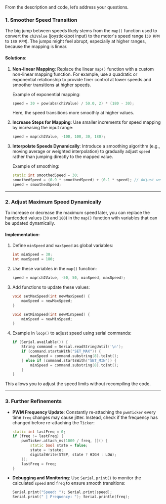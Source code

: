 From the description and code, let’s address your questions.

### **1. Smoother Speed Transition**
The big jump between speeds likely stems from the `map()` function used to convert the `ch2Value` (joystick/pot input) to the motor's speed range (`30 RPM` to `180 RPM`). The jumps might feel abrupt, especially at higher ranges, because the mapping is linear.

#### Solutions:
1. **Non-linear Mapping**:
   Replace the linear `map()` function with a custom non-linear mapping function. For example, use a quadratic or exponential relationship to provide finer control at lower speeds and smoother transitions at higher speeds.

   Example of exponential mapping:
   ```cpp
   speed = 30 + pow(abs(ch2Value) / 50.0, 2) * (180 - 30);
   ```

   Here, the speed transitions more smoothly at higher values.

2. **Increase Steps for Mapping**:
   Use smaller increments for speed mapping by increasing the input range:
   ```cpp
   speed = map(ch2Value, -100, 100, 30, 180);
   ```

3. **Interpolate Speeds Dynamically**:
   Introduce a smoothing algorithm (e.g., moving average or weighted interpolation) to gradually adjust `speed` rather than jumping directly to the mapped value.

   Example of smoothing:
   ```cpp
   static int smoothedSpeed = 30;
   smoothedSpeed = (0.9 * smoothedSpeed) + (0.1 * speed); // Adjust weights as needed
   speed = smoothedSpeed;
   ```

---

### **2. Adjust Maximum Speed Dynamically**
To increase or decrease the maximum speed later, you can replace the hardcoded values (`30` and `180`) in the `map()` function with variables that can be updated dynamically.

#### Implementation:
1. Define `minSpeed` and `maxSpeed` as global variables:
   ```cpp
   int minSpeed = 30;
   int maxSpeed = 180;
   ```

2. Use these variables in the `map()` function:
   ```cpp
   speed = map(ch2Value, -50, 50, minSpeed, maxSpeed);
   ```

3. Add functions to update these values:
   ```cpp
   void setMaxSpeed(int newMaxSpeed) {
       maxSpeed = newMaxSpeed;
   }

   void setMinSpeed(int newMinSpeed) {
       minSpeed = newMinSpeed;
   }
   ```

4. Example in `loop()` to adjust speed using serial commands:
   ```cpp
   if (Serial.available()) {
       String command = Serial.readStringUntil('\n');
       if (command.startsWith("SET_MAX")) {
           maxSpeed = command.substring(8).toInt();
       } else if (command.startsWith("SET_MIN")) {
           minSpeed = command.substring(8).toInt();
       }
   }
   ```

This allows you to adjust the speed limits without recompiling the code.

---

### **3. Further Refinements**
- **PWM Frequency Update**: Constantly re-attaching the `pwmTicker` every time `freq` changes may cause jitter. Instead, check if the frequency has changed before re-attaching the `Ticker`:
  ```cpp
  static int lastFreq = 0;
  if (freq != lastFreq) {
      pwmTicker.attach_ms(1000 / freq, []() {
          static bool state = false;
          state = !state;
          digitalWrite(STEP, state ? HIGH : LOW);
      });
      lastFreq = freq;
  }
  ```

- **Debugging and Monitoring**: Use `Serial.print()` to monitor the calculated `speed` and `freq` to ensure smooth transitions:
  ```cpp
  Serial.print("Speed: "); Serial.print(speed);
  Serial.print(" | Frequency: "); Serial.println(freq);
  ```
